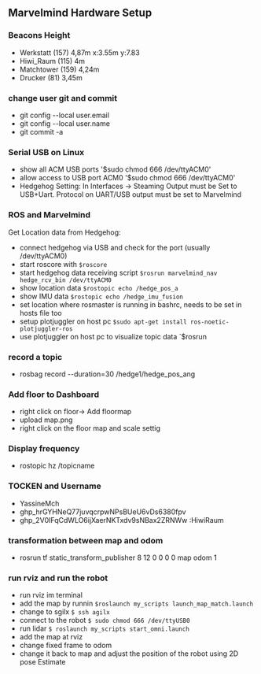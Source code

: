 ## Marvelmind Hardware Setup 
### Beacons Height 
* Werkstatt (157) 4,87m x:3.55m y:7.83
* Hiwi_Raum (115) 4m
* Matchtower (159) 4,24m
* Drucker (81) 3,45m

### change user git and commit
* git config --local user.email
* git config --local user.name
* git commit -a

### Serial USB on Linux 
 * show all ACM USB ports '$sudo chmod 666 /dev/ttyACM0'
 * allow access to USB port ACM0 '$sudo chmod 666 /dev/ttyACM0'
 * Hedgehog Setting: In Interfaces -> Steaming Output must be Set to USB+Uart. Protocol on UART/USB output must be set to Marvelmind

### ROS and Marvelmind
Get Location data from Hedgehog:
* connect hedgehog via USB and check for the port (usually /dev/ttyACM0)
* start roscore with `$roscore`
* start hedgehog data receiving script `$rosrun marvelmind_nav hedge_rcv_bin /dev/ttyACM0`
* show location data `$rostopic echo /hedge_pos_a`
* show IMU data `$rostopic echo /hedge_imu_fusion`
* set location where rosmaster is running in bashrc, needs to be set in hosts file too
* setup plotjuggler on host pc `$sudo apt-get install ros-noetic-plotjuggler-ros`
* use plotjuggler on host pc to visualize topic data `$rosrun 

### record a topic 

* rosbag record --duration=30 /hedge1/hedge_pos_ang

 
### Add floor to Dashboard 
* right click on floor-> Add floormap
* upload map.png
* right click on the floor map and scale settig  

### Display frequency 
* rostopic hz /topicname

### TOCKEN and Username
* YassineMch
* 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 
* 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 :HiwiRaum

### transformation between map and odom
* rosrun tf static_transform_publisher 8 12 0 0 0 0 map odom 1

### run rviz and run the robot 
* run rviz im terminal 
* add the map by runnin `$roslaunch my_scripts launch_map_match.launch `
* change to sgilx `$ ssh agilx`
* connect to the robot `$ sudo chmod 666 /dev/ttyUSB0`
* run lidar `$ roslaunch my_scripts start_omni.launch`
* add the map at rviz 
* change fixed frame to odom
* change it back to map and adjust the position of the robot using 2D pose Estimate